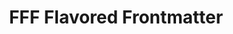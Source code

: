 ---
layout: home
title: FFF Flavored Frontmatter
titleTemplate: false
hero:
  name: FFF
  text: |
    Flavored
    Frontmatter
  image: /glowing_star.svg
  tagline: Yet Another Opinionated Frontmatter Variable Specs.
  actions:
  - theme: brand
    text: Get Started
    link: /intro/what-is-fff
  - theme: alt
    text: View on GitHub
    link: https://github.com/importantimport/fff
---